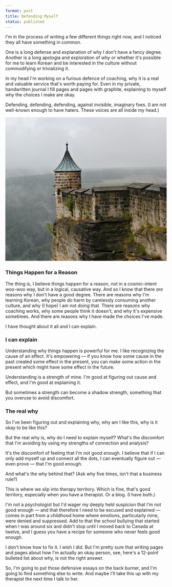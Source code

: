 ```yaml
---
format: post
title: Defending Myself
status: published
---
```


I'm in the process of writing a few different things right now, and I noticed they all have something in common. 

One is a long defense and explanation of why I don't have a fancy degree. Another is a long apologia and exploration of why or whether it's possible for me to learn Korean and be interested in the culture without commodifying or trivializing it. 

In my head I'm working on a furious defence of coaching, why it is a real and valuable service that's worth paying for. Even in my private, handwritten journal I fill pages and pages with graphite, explaining to myself why the choices I make are okay.

Defending, defending, defending, against invisible, imaginary foes. (I am not well-known enough to have haters. These voices are all inside my head.)

![Königstein Fortress, Germany. Photo by Dusan Veverkolog on Unsplash](/images/konigstein-fortress-dusan-veverkolog.jpg)

### Things Happen for a Reason

The thing is, I believe things happen for a reason, not in a cosmic-intent woo-woo way, but in a logical, causative way. And so I know that there *are* reasons why I don't have a good degree. There are reasons why I'm learning Korean, why people do harm by carelessly consuming another culture, and why (I hope) I am not doing that. There are reasons why coaching works, why some people think it doesn't, and why it's expensive sometimes. And there are reasons why I have made the choices I've made. 

I have thought about it all and I can explain. 

### I can explain

Understanding why things happen is powerful for me. I like recognizing the cause of an effect. It's empowering — if you know how some cause in the past created some effect in the present, you can make some action in the present which might have some effect in the future. 

Understanding is a strength of mine. I'm good at figuring out cause and effect, and I'm good at explaining it. 

But sometimes a strength can become a shadow strength, something that you overuse to avoid discomfort.

### The real why

So I've been figuring out and explaining why, why am I like this, why is it okay to be like this?

But the real why is, why do I need to explain myself? What's the discomfort that I'm avoiding by using my strengths of connection and analysis? 

It's the discomfort of feeling that I'm not good enough. I believe that if I can only add myself up and connect all the dots, I can eventually figure out — even prove — that I'm good enough.

And what's the why behind that? (Ask why five times, isn't that a business rule?)

This is where we slip into therapy territory. Which is fine, that's good territory, especially when you have a therapist. Or a blog. (I have both.)

I'm not a psychologist but I'd wager my deeply held suspicion that I'm not good enough — and that therefore I need to be excused and explained — comes in part from a childhood home where emotions, particularly mine, were denied and suppressed. Add to that the school bullying that started when I was around six and didn't stop until I moved back to Canada at twelve, and I guess you have a recipe for someone who never feels good enough.

I don't know how to fix it. I wish I did. But I'm pretty sure that writing pages and pages about how I'm actually an okay person, see, here's a 12-point bulleted list about why, is not the right answer. 

So, I'm going to put those defensive essays on the back burner, and I'm going to find something else to write. And maybe I'll take this up with my therapist the next time I talk to her.
